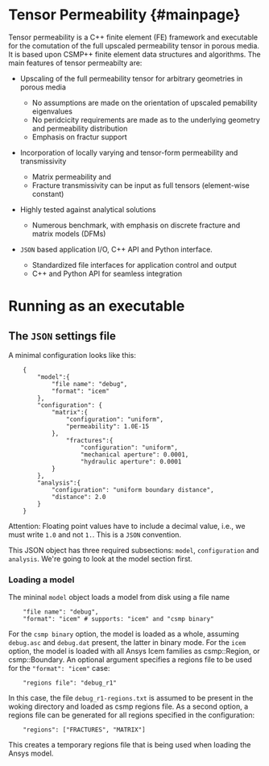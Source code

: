 # Tensor Permeability {#mainpage}

Tensor permeability is a C++ finite element (FE) framework and executable for the comutation of the full upscaled permeability 
tensor in porous media. It is based upon CSMP++ finite element data structures and algorithms. The main features
of tensor permeabilty are:

- Upscaling of the full permeability tensor for arbitrary geometries in porous media
	
	+ No assumptions are made on the orientation of upscaled pemability eigenvalues
	+ No peridcicity requirements are made as to the underlying geometry and permeability distribution
	+ Emphasis on fractur support
	
- Incorporation of locally varying and tensor-form permeability and transmissivity

	+ Matrix permeability and
	+ Fracture transmissivity can be input as full tensors (element-wise constant)
	
- Highly tested against analytical solutions

	+ Numerous benchmark, with emphasis on discrete fracture and matrix models (DFMs) 
	
- `JSON` based application I/O, C++ API and Python interface.

	+ Standardized file interfaces for application control and output
	+ C++ and Python API for seamless integration


# Running as an executable

## The `JSON` settings file

A minimal configuration looks like this:

		{
			"model":{
				"file name": "debug",
				"format": "icem"
			},
			"configuration": {
				"matrix":{
					"configuration": "uniform",
					"permeability": 1.0E-15
				},
					"fractures":{
						"configuration": "uniform",
						"mechanical aperture": 0.0001, 
						"hydraulic aperture": 0.0001
				}
			},
			"analysis":{
				"configuration": "uniform boundary distance",
				"distance": 2.0
			}
		}
		
Attention: Floating point values have to include a decimal value, i.e., we must write `1.0` and not `1.`. This is a `JSON`
convention.

This JSON object has three required subsections: `model`, `configuration` and `analysis`. We're going to look at the model
section first.

### Loading a model

The mininal `model` object loads a model from disk using a file name

		"file name": "debug",
		"format": "icem" # supports: "icem" and "csmp binary"

For the `csmp binary` option, the model is loaded as a whole, assuming `debug.asc` and `debug.dat` present, the latter in binary mode.
For the `icem` option, the model is loaded with all Ansys Icem families as csmp::Region, or csmp::Boundary. 
An optional argument specifies a regions file to be used for the `"format": "icem"` case:

		"regions file": "debug_r1"

In this case, the file `debug_r1-regions.txt` is assumed to be present in the woking directory and loaded as csmp regions file.
As a second option, a regions file can be generated for all regions specified in the configuration:

		"regions": ["FRACTURES", "MATRIX"]

This creates a temporary regions file that is being used when loading the Ansys model.
